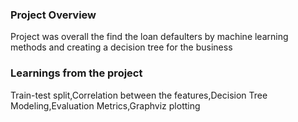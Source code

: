 ### Project Overview

 Project was overall the find the loan defaulters by machine learning methods and creating a decision tree for the business


### Learnings from the project

 Train-test split,Correlation between the features,Decision Tree Modeling,Evaluation Metrics,Graphviz plotting


